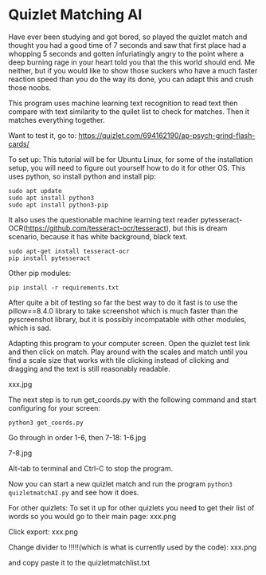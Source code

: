 # Quizlet Matching AI
Have ever been studying and got bored, so played the quizlet match and thought you had a good time of 7 seconds and saw that first place had a whopping 5 seconds and gotten infuriatingly angry to the point where a deep burning rage in your heart told you that the this world should end. Me neither, but if you would like to show those suckers who have a much faster reaction speed than you do the way its done, you can adapt this and crush those noobs.

This program uses machine learning text recognition to read text then compare with text similarity to the quilet list to check for matches. Then it matches everything together.

Want to test it, go to: https://quizlet.com/694162190/ap-psych-grind-flash-cards/

To set up:
This tutorial will be for Ubuntu Linux, for some of the installation setup, you will need to figure out yourself how to do it for other OS.
This uses python, so install python and install pip:
```
sudo apt update
sudo apt install python3
sudo apt install python3-pip
```
It also uses the questionable machine learning text reader pytesseract-OCR(https://github.com/tesseract-ocr/tesseract), but this is dream scenario, because it has white background, black text.
```
sudo apt-get install tesseract-ocr
pip install pytesseract
```
Other pip modules:
```
pip install -r requirements.txt
```
After quite a bit of testing so far the best way to do it fast is to use the pillow==8.4.0 library to take screenshot which is much faster than the pyscreenshot library, but it is possibly incompatable with other modules, which is sad.


Adapting this program to your computer screen. Open the quizlet test link and then click on match. Play around with the scales and match until you find a scale size that works with tile clicking instead of clicking and dragging and the text is still reasonably readable.

xxx.jpg

The next step is to run get_coords.py with the following command and start configuring for your screen:
```
python3 get_coords.py
```
Go through in order 1-6, then 7-18:
1-6.jpg

7-8.jpg

Alt-tab to terminal and Ctrl-C to stop the program.

Now you can start a new quizlet match and run the program ``` python3 quizletmatchAI.py ``` and see how it does.

For other quizlets:
To set it up for other quizlets you need to get their list of words so you would go to their main page:
xxx.png

Click export:
xxx.png

Change divider to !!!!!(which is what is currently used by the code):
xxx.png

and copy paste it to the quizletmatchlist.txt

